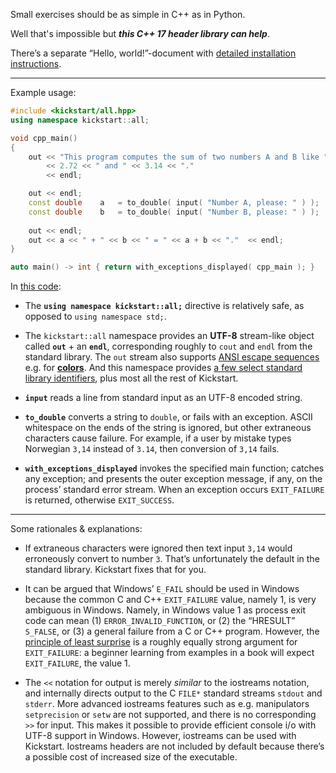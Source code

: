 Small exercises should be as simple in C++ as in Python.

Well that's impossible but ***this C++ 17 header library can help***.

There’s a separate “Hello, world!”-document with [detailed installation instructions](source/examples/hello-world.md).

---

Example usage:

~~~cpp
#include <kickstart/all.hpp>
using namespace kickstart::all;

void cpp_main()
{
    out << "This program computes the sum of two numbers A and B like "
        << 2.72 << " and " << 3.14 << "."
        << endl;

    out << endl;
    const double    a   = to_double( input( "Number A, please: " ) );
    const double    b   = to_double( input( "Number B, please: " ) );
    
    out << endl;
    out << a << " + " << b << " = " << a + b << "."  << endl;
}

auto main() -> int { return with_exceptions_displayed( cpp_main ); }
~~~

In [this code](source/examples/numeric-io/input/sum-of-two-numbers.3-with-exception-handler.cpp):

* The **`using namespace kickstart::all;`** directive is relatively safe, as opposed to `using namespace std;`.

* The `kickstart::all` namespace provides an **UTF-8** stream-like object called **`out`** + an **`endl`**, corresponding roughly to `cout` and `endl` from the standard library. The `out` stream also supports [ANSI escape sequences](source/examples/console/colored-text.cpp#L9-L13) e.g. for [**colors**](source/library/console/ansi_escape_seq.hpp#L102-L149). And this namespace provides [a few select standard library identifiers](source/library/core/language/stdlib/basics.hpp#L42-L61), plus most all the rest of Kickstart.

* **`input`** reads a line from standard input as an UTF-8 encoded string.

* **`to_double`** converts a string to `double`, or fails with an exception. ASCII whitespace on the ends of the string is ignored, but other extraneous characters cause failure. For example, if a user by mistake  types Norwegian `3,14` instead of `3.14`, then conversion of `3,14` fails.

* **`with_exceptions_displayed`** invokes the specified main function; catches any exception; and presents the outer exception message, if any, on the process’ standard error stream.  When an exception occurs `EXIT_FAILURE` is returned, otherwise `EXIT_SUCCESS`.

---

Some rationales & explanations:

* If extraneous characters were ignored then text input `3,14` would erroneously convert to number `3`. That’s unfortunately the default in the standard library. Kickstart fixes that for you.

* It can be argued that Windows’ `E_FAIL` should be used in Windows because the common C and C++ `EXIT_FAILURE` value, namely 1, is very ambiguous in Windows. Namely, in Windows value 1 as process exit code can mean (1) `ERROR_INVALID_FUNCTION`, or (2) the “HRESULT” `S_FALSE`, or (3) a general failure from a C or C++ program. However, the [principle of least surprise](https://en.wikipedia.org/wiki/Principle_of_least_astonishment) is a roughly equally strong argument for `EXIT_FAILURE`: a beginner learning from examples in a book will expect `EXIT_FAILURE`, the value 1.

* The `<<` notation for output is merely *similar* to the iostreams notation, and internally directs output to the C `FILE*` standard streams `stdout` and `stderr`. More advanced iostreams features such as e.g. manipulators `setprecision` or `setw` are not supported, and there is no corresponding `>>` for input. This makes it possible to provide efficient console i/o with UTF-8 support in Windows. However, iostreams can be used with Kickstart. Iostreams headers are not included by default because there’s a possible cost of increased size of the executable.
